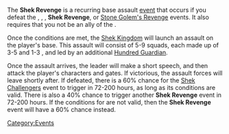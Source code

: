 The **Shek Revenge** is a recurring base assault
[event](Events.md "wikilink") that occurs if you defeat the [](Enemy_Hunt.md), [](Invincible_Vengeance.md), [](Shek_Challengers_(Shek_Kingdom).md), **Shek
Revenge**, or [Stone Golem's Revenge](Stone_Golem's_Revenge.md "wikilink")
events. It also requires that you not be an ally of the [](03%20-%20Projects%20&%20Wikis/Kenshi/Kenshi%20Wiki/Kenshi%20Wiki%20Template/Shek_Kingdom.md).

Once the conditions are met, the [Shek Kingdom](03%20-%20Projects%20&%20Wikis/Kenshi/Kenshi%20Wiki/Kenshi%20Wiki%20Template/Shek_Kingdom.md "wikilink")
will launch an assault on the player's base. This assault will consist
of 5-9 squads, each made up of 3-5 [](Shek_Warrior.md) and 1-3 [](Hundred_Guardian.md), and led by an additional
[Hundred Guardian](Hundred_Guardian.md "wikilink").

Once the assault arrives, the leader will make a short speech, and then
attack the player's characters and gates. If victorious, the assault
forces will leave shortly after. If defeated, there is a 60% chance for
the [Shek Challengers](Shek_Challengers_(Shek_Kingdom).md "wikilink") event
to trigger in 72-200 hours, as long as its conditions are valid. There
is also a 40% chance to trigger another **Shek Revenge** event in 72-200
hours. If the conditions for [](Shek_Challengers_(Shek_Kingdom).md) are not valid,
then the **Shek Revenge** event will have a 60% chance instead.



[Category:Events](Category:Events "wikilink")